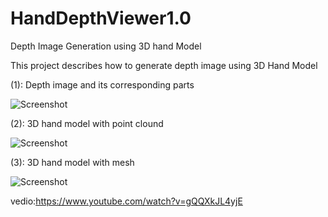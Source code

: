 # HandDepthViewer1.0
Depth Image Generation using 3D hand Model

This project describes how to generate depth image using 3D Hand Model

(1): Depth image and its corresponding parts

![Screenshot](x.PNG)

(2): 3D hand model with point clound


![Screenshot](y.PNG)


(3): 3D hand model with mesh


![Screenshot](z.PNG)



vedio:https://www.youtube.com/watch?v=gQQXkJL4yjE

